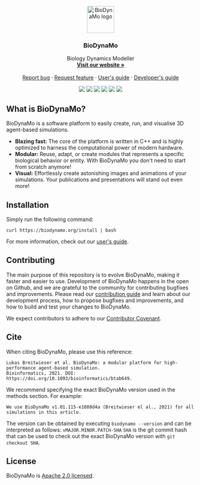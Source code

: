 <p align="center">
  <a href="http://biodynamo.org">
    <img src="https://biodynamo.org/images/bdm_logo_large.png" alt="BioDynaMo logo" width="72" height="72">
  </a>
</p>

<h3 align="center">BioDynaMo</h3>

<p align="center">
  Biology Dynamics Modeller
  <br>
  <a href="http://biodynamo.org/"><strong>Visit our website »</strong></a>
  <br>
  <br>
  <a href="https://github.com/BioDynaMo/biodynamo/issues/new">Report bug</a>
  ·
  <a href="https://github.com/BioDynaMo/biodynamo/issues/new">Request feature</a>
  ·
  <a href="https://biodynamo.org/docs/userguide/">User's guide</a>
  ·
  <a href="https://biodynamo.org/docs/devguide/">Developer's guide</a>
</p>

<p align="center">
  <a href="https://github.com/BioDynaMo/biodynamo/actions/workflows/ubuntu-system-ci.yml"><img src="https://github.com/BioDynaMo/biodynamo/actions/workflows/ubuntu-system-ci.yml/badge.svg"/></a>
  <a href="https://github.com/BioDynaMo/biodynamo/actions/workflows/centos-system-ci.yml"><img src="https://github.com/BioDynaMo/biodynamo/actions/workflows/centos-system-ci.yml/badge.svg"/></a>
  <a href="https://github.com/BioDynaMo/biodynamo/actions/workflows/macos-system-ci.yml"><img src="https://github.com/BioDynaMo/biodynamo/actions/workflows/macos-system-ci.yml/badge.svg"/></a>
  <a href="https://sonarcloud.io/project/overview?id=BioDynaMo_biodynamo"><img src="https://sonarcloud.io/api/project_badges/measure?project=BioDynaMo_biodynamo&metric=alert_status"/></a>
  <a href="https://discord.gg/9hNCbNYwcT"><img src="https://img.shields.io/discord/1029690454574370816"/></a>
  <a href="https://opensource.org/licenses/Apache-2.0"><img src="https://img.shields.io/badge/License-Apache%202.0-blue.svg"/></a>
</p>

## What is BioDynaMo?

BioDynaMo is a software platform to easily create, run, and visualise 3D agent-based simulations.
* **Blazing fast:** The core of the platform is written in C++ and is highly optimized to harness the computational power of modern hardware.
* **Modular:** Reuse, adapt, or create modules that represents a specific biological behavior or entity. With BioDynaMo you don't need to start from scratch anymore!
* **Visual:** Effortlessly create astonishing images and animations of your simulations. Your publications and presentations will stand out even more!

## Installation

Simply run the following command:

```
curl https://biodynamo.org/install | bash
```

For more information, check out our [user's guide](https://biodynamo.org/docs/userguide/).

<!-- ## Examples
-- Show some nice visualizations here, with a one-liner explanation -->

## Contributing

The main purpose of this repository is to evolve BioDynaMo, making it faster and
easier to use. Development of BioDynaMo happens in the open on Github, and we are
grateful to the community for contributing bugfixes and improvements. Please read our [contribution guide](https://biodynamo.org/docs/devguide/contribute/) and learn about our development process, how to propose bugfixes and improvements, and how to build and test your changes to BioDynaMo.

We expect contributors to adhere to our [Contributor Covenant](https://github.com/BioDynaMo/biodynamo/blob/master/CODE_OF_CONDUCT.md).

## Cite

When citing BioDynaMo, please use this reference:

```
Lukas Breitwieser et al. BioDynaMo: a modular platform for high-performance agent-based simulation.
Bioinformatics, 2021. DOI: https://doi.org/10.1093/bioinformatics/btab649.
```

We recommend specifying the exact BioDynaMo version used in the methods section. 
For example: 

```
We use BioDynaMo v1.01.115-e1088d4a (Breitwieser el al., 2021) for all simulations in this article. 
```

The version can be obtained by executing `biodynamo --version` and can be interpreted as follows: `vMAJOR.MINOR.PATCH-SHA` 
`SHA` is the git commit hash that can be used to check out the exact BioDynaMo version with `git checkout SHA`.

## License

BioDynaMo is [Apache 2.0 licensed](./LICENSE).
